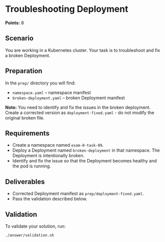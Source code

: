 # Troubleshooting Deployment

**Points:** 8

## Scenario
You are working in a Kubernetes cluster. Your task is to troubleshoot and fix a broken Deployment.

## Preparation
In the `prep/` directory you will find:
- `namespace.yaml` – namespace manifest
- `broken-deployment.yaml` – broken Deployment manifest

**Note:** You need to identify and fix the issues in the broken deployment. Create a corrected version as `deployment-fixed.yaml` - do not modify the original broken file.

## Requirements
- Create a namespace named `exam-0-task-09`.
- Deploy a Deployment named `broken-deployment` in that namespace. The Deployment is intentionally broken.
- Identify and fix the issue so that the Deployment becomes healthy and the pod is running.

## Deliverables
- Corrected Deployment manifest as `prep/deployment-fixed.yaml`.
- Pass the validation described below.

## Validation
To validate your solution, run:

```sh
./answer/validation.sh
```
